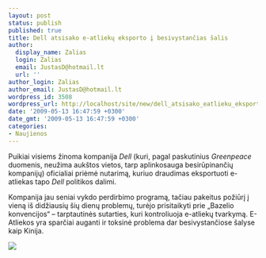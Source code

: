 ```yaml
---
layout: post
status: publish
published: true
title: Dell atsisako e-atliekų eksporto į besivystančias šalis
author:
  display_name: Zalias
  login: Zalias
  email: JustasD@hotmail.lt
  url: ''
author_login: Zalias
author_email: JustasD@hotmail.lt
wordpress_id: 3508
wordpress_url: http://localhost/site/new/dell_atsisako_eatlieku_eksporto_i_besivystancias_salis/
date: '2009-05-13 16:47:59 +0300'
date_gmt: '2009-05-13 16:47:59 +0300'
categories:
- Naujienos
---
```

<p>Puikiai visiems žinoma kompanija <i>Dell</i> (kuri, pagal paskutinius <i>Greenpeace</i> duomenis, neužima aukštos vietos, tarp aplinkosauga besirūpinančių kompanijų) oficialiai priėmė nutarimą, kuriuo draudimas eksportuoti e-atliekas tapo <i>Dell</i> politikos dalimi. </p>
<p>Kompanija jau seniai vykdo perdirbimo programą, tačiau pakeitus požiūrį į vieną iš didžiausių šių dienų problemų, turėjo prisitaikyti prie „Bazelio konvencijos“ – tarptautinės sutarties, kuri kontroliuoja e-atliekų tvarkymą. E-Atliekos yra sparčiai auganti ir toksinė problema dar besivystančiose šalyse kaip Kinija.</p>
<p><img src="http://svarke.technews.lt/china-ewaste-4-up.jpg" /></p>

